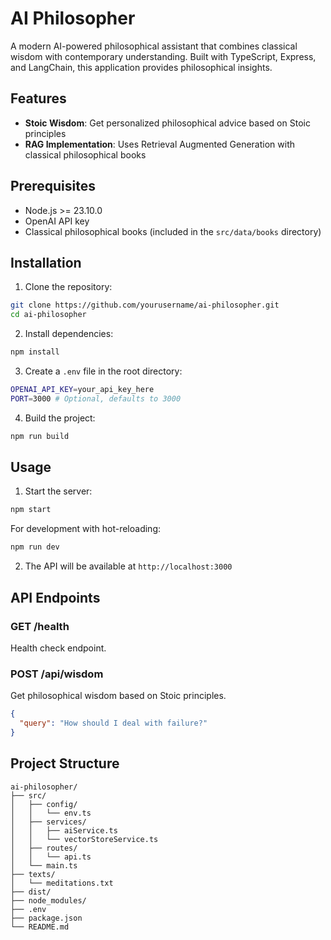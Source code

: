 # AI Philosopher

A modern AI-powered philosophical assistant that combines classical wisdom with contemporary understanding. Built with TypeScript, Express, and LangChain, this application provides philosophical insights.

## Features

- **Stoic Wisdom**: Get personalized philosophical advice based on Stoic principles
- **RAG Implementation**: Uses Retrieval Augmented Generation with classical philosophical books

## Prerequisites

- Node.js >= 23.10.0
- OpenAI API key
- Classical philosophical books (included in the `src/data/books` directory)

## Installation

1. Clone the repository:

```bash
git clone https://github.com/yourusername/ai-philosopher.git
cd ai-philosopher
```

2. Install dependencies:

```bash
npm install
```

3. Create a `.env` file in the root directory:

```bash
OPENAI_API_KEY=your_api_key_here
PORT=3000 # Optional, defaults to 3000
```

4. Build the project:

```bash
npm run build
```

## Usage

1. Start the server:

```bash
npm start
```

For development with hot-reloading:

```bash
npm run dev
```

2. The API will be available at `http://localhost:3000`

## API Endpoints

### GET /health

Health check endpoint.

### POST /api/wisdom

Get philosophical wisdom based on Stoic principles.

```json
{
  "query": "How should I deal with failure?"
}
```

## Project Structure

```
ai-philosopher/
├── src/
│   ├── config/
│   │   └── env.ts
│   ├── services/
│   │   ├── aiService.ts
│   │   └── vectorStoreService.ts
│   ├── routes/
│   │   └── api.ts
│   └── main.ts
├── texts/
│   └── meditations.txt
├── dist/
├── node_modules/
├── .env
├── package.json
└── README.md
```
